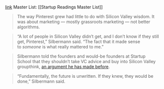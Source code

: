 [link](https://allthingsd.com/20121020/the-secret-behind-pinterests-growth-was-marketing-not-engineering-says-ceo-ben-silbermann/)
Master List: [[Startup Readings Master List]]

> The way Pinterest grew had little to do with Silicon Valley wisdom. It was about marketing — mostly grassroots marketing — not better algorithms.

> “A lot of people in Silicon Valley didn’t get, and I don’t know if they still get, Pinterest,” Silbermann said. “The fact that it made sense to _someone_ is what really mattered to me.”

> Silbermann told the founders and would-be founders at Startup School that they shouldn’t take VC advice and buy into Silicon Valley groupthink, [an argument he has made before](https://allthingsd.com/20120313/pinterest-ceo-ben-silbermanns-lesson-for-start-ups-go-your-own-way/index.html).

>“Fundamentally, the future is unwritten. If they knew, they would be done,” Silbermann said.